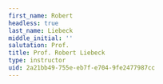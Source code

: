 ```yaml
---
first_name: Robert
headless: true
last_name: Liebeck
middle_initial: ''
salutation: Prof.
title: Prof. Robert Liebeck
type: instructor
uid: 2a21bb49-755e-eb7f-e704-9fe2477987cc
---
```

